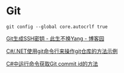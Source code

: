# Git

`git config --global core.autocrlf true`

[Git生成SSH密钥 - 此生不换Yang - 博客园](https://www.cnblogs.com/yjlch1016/p/9692840.html)

[C#/.NET使用git命令行来操作git仓库的方法示例](https://www.jb51.net/article/158808.htm)

[C#中运行命令获取Git commit id的方法](https://blog.csdn.net/lingyanpi/article/details/72472958)